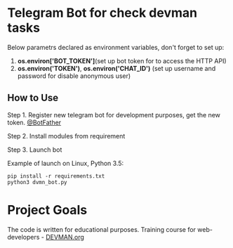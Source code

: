 # Telegram Bot for check devman tasks



Below parametrs declared as environment variables, don't forget to set up:
1. **os.environ['BOT_TOKEN']**(set up bot token for  to access the HTTP API)
2. **os.environ('TOKEN')**, **os.environ('CHAT_ID')**
(set up username and password for disable anonymous user)


## How to Use

Step 1. Register new telegram bot for development purposes, get the new token. [@BotFather](https://telegram.me/botfather)

Step 2. Install modules from requirement 

Step 3. Launch bot


Example of  launch on Linux, Python 3.5:

```
pip install -r requirements.txt
python3 dvmn_bot.py

```

# Project Goals

The code is written for educational purposes. Training course for web-developers - [DEVMAN.org](https://devman.org)
